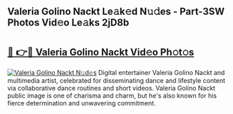 ## Valeria Golino Nackt Le𝚊k𝚎d N𝚞𝚍es - Part-3SW Photos Vid𝚎o Le𝚊ks 2jD8b

# <h2><a href="http://fb46l3.evod.top/?m=Valeria+Golino+Nackt">🔗 👉🔴 Valeria Golino Nackt Vid𝚎o Ph𝚘t𝚘s</a></h2>

[![Valeria Golino Nackt N𝚞d𝚎s](https://i.imgur.com/8V9OHl7.gif)](http://fb46l3.evod.top/?m=Valeria+Golino+Nackt)
Digital entertainer Valeria Golino Nackt and multimedia artist, celebrated for disseminating dance and lifestyle content via collaborative dance routines and short videos. Valeria Golino Nackt public image is one of charisma and charm, but he's also known for his fierce determination and unwavering commitment. 
